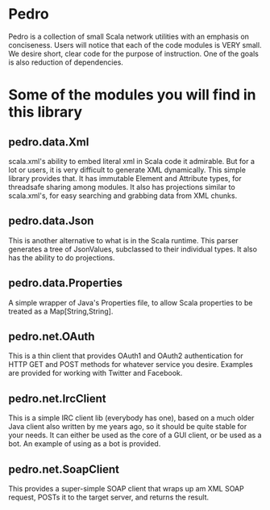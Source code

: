 # Pedro

Pedro is a collection of small Scala network utilities with an emphasis on
conciseness.  Users will notice that each of the code modules is VERY small.
We desire short, clear code for the purpose of instruction. One of the goals is
also reduction of dependencies. 

# Some of the modules you will find in this library

## pedro.data.Xml
scala.xml's ability to embed literal xml in Scala code it admirable. But for a lot
or users, it is very difficult to generate XML dynamically.  This simple library
provides that.  It has immutable Element and Attribute types, for threadsafe sharing
among modules.  It also has projections similar to scala.xml's, for easy searching
and grabbing data from XML chunks.

## pedro.data.Json
This is another alternative to what is in the Scala runtime.  This parser generates
a tree of JsonValues, subclassed to their individual types.  It also has the ability
to do projections.

## pedro.data.Properties
A simple wrapper of Java's Properties file, to allow Scala properties to be treated
as a Map[String,String].

## pedro.net.OAuth
This is a thin client that provides OAuth1 and OAuth2 authentication for HTTP GET
and POST methods for whatever service you desire.  Examples are provided for 
working with Twitter and Facebook.

## pedro.net.IrcClient
This is a simple IRC client lib (everybody has one), based on a much older Java
client also written by me years ago, so it should be quite stable for your needs.
It can either be used as the core of a GUI client, or be used as a bot.  An
example of using as a bot is provided.

## pedro.net.SoapClient
This provides a super-simple SOAP client that wraps up am XML SOAP request, POSTs
it to the target server, and returns the result.


